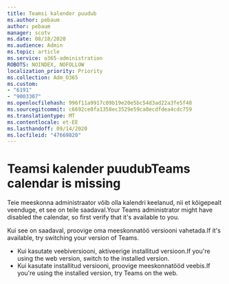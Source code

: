 ```yaml
---
title: Teamsi kalender puudub
ms.author: pebaum
author: pebaum
manager: scotv
ms.date: 08/18/2020
ms.audience: Admin
ms.topic: article
ms.service: o365-administration
ROBOTS: NOINDEX, NOFOLLOW
localization_priority: Priority
ms.collection: Adm_O365
ms.custom:
- "6191"
- "9003307"
ms.openlocfilehash: 996f11a9917c09b19e20e5bc54d3ad22a3fe5f48
ms.sourcegitcommit: c6692ce0fa1358ec3529e59ca0ecdfdea4cdc759
ms.translationtype: MT
ms.contentlocale: et-EE
ms.lasthandoff: 09/14/2020
ms.locfileid: "47669820"
---
```

# <a name="teams-calendar-is-missing"></a><span data-ttu-id="adfb7-102">Teamsi kalender puudub</span><span class="sxs-lookup"><span data-stu-id="adfb7-102">Teams calendar is missing</span></span>

<span data-ttu-id="adfb7-103">Teie meeskonna administraator võib olla kalendri keelanud, nii et kõigepealt veenduge, et see on teile saadaval.</span><span class="sxs-lookup"><span data-stu-id="adfb7-103">Your Teams administrator might have disabled the calendar, so first verify that it's available to you.</span></span>

<span data-ttu-id="adfb7-104">Kui see on saadaval, proovige oma meeskonnatöö versiooni vahetada.</span><span class="sxs-lookup"><span data-stu-id="adfb7-104">If it's available, try switching your version of Teams.</span></span>

- <span data-ttu-id="adfb7-105">Kui kasutate veebiversiooni, aktiveerige installitud versioon.</span><span class="sxs-lookup"><span data-stu-id="adfb7-105">If you're using the web version, switch to the installed version.</span></span>
- <span data-ttu-id="adfb7-106">Kui kasutate installitud versiooni, proovige meeskonnatööd veebis.</span><span class="sxs-lookup"><span data-stu-id="adfb7-106">If you're using the installed version, try Teams on the web.</span></span>